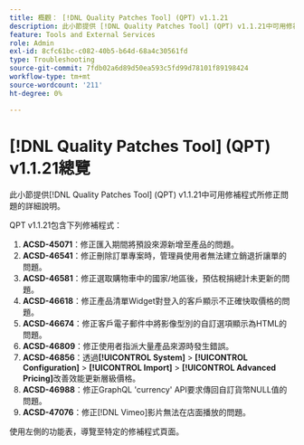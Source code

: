 ```yaml
---
title: 概觀： [!DNL Quality Patches Tool] (QPT) v1.1.21
description: 此小節提供 [!DNL Quality Patches Tool] (QPT) v1.1.21中可用修補程式所修正問題的詳細說明。
feature: Tools and External Services
role: Admin
exl-id: 8cfc61bc-c082-40b5-b64d-68a4c30561fd
type: Troubleshooting
source-git-commit: 7fdb02a6d89d50ea593c5fd99d78101f89198424
workflow-type: tm+mt
source-wordcount: '211'
ht-degree: 0%

---
```


# [!DNL Quality Patches Tool] (QPT) v1.1.21總覽

此小節提供[!DNL Quality Patches Tool] (QPT) v1.1.21中可用修補程式所修正問題的詳細說明。

QPT v1.1.21包含下列修補程式：

1. **ACSD-45071**：修正匯入期間將預設來源新增至產品的問題。
1. **ACSD-46541**：修正刪除訂單專案時，管理員使用者無法建立銷退折讓單的問題。
1. **ACSD-46581**：修正選取購物車中的國家/地區後，預估稅捐總計未更新的問題。
1. **ACSD-46618**：修正產品清單Widget對登入的客戶顯示不正確快取價格的問題。
1. **ACSD-46674**：修正客戶電子郵件中將影像型別的自訂選項顯示為HTML的問題。
1. **ACSD-46809**：修正使用者指派大量產品來源時發生錯誤。
1. **ACSD-46856**：透過&#x200B;**[!UICONTROL System]** > **[!UICONTROL Configuration]** > **[!UICONTROL Import]** > **[!UICONTROL Advanced Pricing]**&#x200B;改善效能更新層級價格。
1. **ACSD-46988**：修正GraphQL &#39;currency&#39; API要求傳回自訂貨幣NULL值的問題。
1. **ACSD-47076**：修正[!DNL Vimeo]影片無法在店面播放的問題。

使用左側的功能表，導覽至特定的修補程式頁面。
